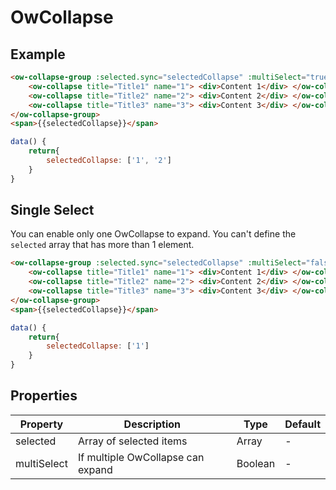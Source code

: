 # OwCollapse

## Example

```html
<ow-collapse-group :selected.sync="selectedCollapse" :multiSelect="true">
    <ow-collapse title="Title1" name="1"> <div>Content 1</div> </ow-collapse>
    <ow-collapse title="Title2" name="2"> <div>Content 2</div> </ow-collapse>
    <ow-collapse title="Title3" name="3"> <div>Content 3</div> </ow-collapse>
</ow-collapse-group>
<span>{{selectedCollapse}}</span>
```

```javascript
data() {
    return{
        selectedCollapse: ['1', '2']
    } 
}
```

## Single Select

You can enable only one OwCollapse to expand. 
You can't define the `selected` array that has more than 1 element.

```html
<ow-collapse-group :selected.sync="selectedCollapse" :multiSelect="false">
    <ow-collapse title="Title1" name="1"> <div>Content 1</div> </ow-collapse>
    <ow-collapse title="Title2" name="2"> <div>Content 2</div> </ow-collapse>
    <ow-collapse title="Title3" name="3"> <div>Content 3</div> </ow-collapse>
</ow-collapse-group>
<span>{{selectedCollapse}}</span>
```

```javascript
data() {
    return{
        selectedCollapse: ['1']
    } 
}
```

## Properties

| Property | Description | Type | Default |
| --- | --- | --- | --- |
| selected | Array of selected items | Array | - |
| multiSelect | If multiple OwCollapse can expand | Boolean | - |
